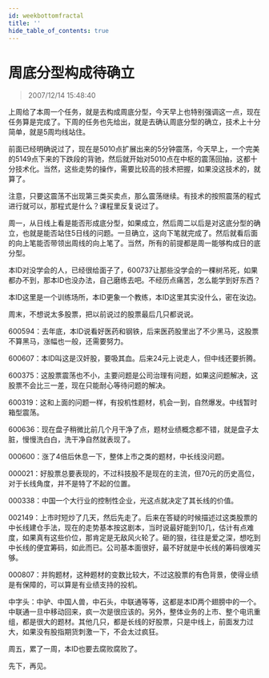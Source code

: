```yaml
---
id: weekbottomfractal 
title: ''
hide_table_of_contents: true
---
```


# 周底分型构成待确立

> 2007/12/14 15:48:40

<div style={{color: '#FF00FF', fontWeight: 'bold', fontSize: '18px'}}>

上周给了本周一个任务，就是去构成周底分型，今天早上也特别强调这一点，现在任务算是完成了。下周的任务也先给出，就是去确认周底分型的确立，技术上十分简单，就是5周均线站住。
 
前面已经明确说过了，现在是5010点扩展出来的5分钟震荡，今天早上，一个完美的5149点下来的下跌段的背驰，然后就开始对5010点在中枢的震荡回抽，这都十分技术化。当然，这些走势的操作，需要比较高的技术把握，如果没这技术的，就算了。
 
注意，只要这震荡不出现第三类买卖点，那么震荡继续。有技术的按照震荡的程式进行就可以，那程式是什么？课程里反复说过了。
 
周一，从日线上看是能否形成底分型，如果成立，然后周二以后是对这底分型的确立，也就是能否站住5日线的问题。一旦确立，这向下笔就完成了。然后就看后面的向上笔能否带领出周线的向上笔了。当然，所有的前提都是周一能够构成日的底分型。
 
本ID对没学会的人，已经很给面子了，600737让那些没学会的一棵树吊死，如果都办不到，那本ID也没办法，自己磨练去吧。不经历点痛苦，怎么能学到好东西？
 
本ID这里是一个训练场所，本ID更象一个教练，本ID这里其实没什么，密在汝边。
 
周末，不想说太多股票，把以前说过的股票最后几只都说说。
 
600594：去年底，本ID说看好医药和钢铁，后来医药股里出了不少黑马，这股票不算黑马，涨幅也一般，还需要努力。
 
600607：本ID叫这是汉奸股，要吸其血。后来24元上说走人，但中线还要折腾。
 
600375：这股票震荡也不小，主要问题是公司治理有问题，如果这问题解决，这股票不会比三一差，现在只能耐心等待问题的解决。
 
600319：这和上面的问题一样，有投机性题材，机会一到，自然爆发。中线暂时箱型震荡。
 
600636：现在盘子稍微比前几个月干净了点，题材业绩概念都不错，就是盘子太脏，慢慢洗白白，洗干净自然就表现了。
 
000600：涨了4倍后休息一下，整体上市之类的题材，中长线没问题。
 
000021：好股票总要表现的，不过科技股不是现在的主流，但70元的历史高位，对于长线角度，并不是特了不起的位置。
 
000338：中国一个大行业的控制性企业，光这点就决定了其长线的价值。
 
002149：上市时短炒了几天，然后先走了。后来在答疑的时候描述过这类股票的中长线建仓手法，现在的走势基本按这剧本，当时说最好能到10几，估计有点难度，如果真有这些价位，那肯定是无敌风火轮了。砸的狠，往往是爱之深，想吃到中长线的便宜筹码，如此而已。公司基本面很好，最不好就是中长线的筹码很难买够。
 
000807：并购题材，这种题材的变数比较大，不过这股票的有色背景，使得业绩是有保障的，可以算是有业绩支持的投机。
 
中字头：中驴、中国人兽，中石头，中联通等等，这都是本ID两个翅膀中的一个。中联通一旦中移动回来，疯一次是很应该的。另外，整体业务的上市、整个电讯重组，都是很大的题材。其他几只，都是长线的好股票，只是中线上，前面发力过大，如果没有股指期货刺激一下，不会太过疯狂。
 
周五，累了一周，本ID也要去腐败腐败了。
 
先下，再见。

</div>
